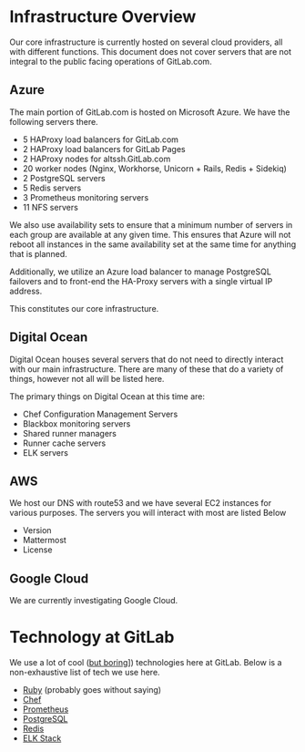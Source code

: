 # Infrastructure Overview

Our core infrastructure is currently hosted on several cloud providers,
all with different functions. This document does not cover servers that
are not integral to the public facing operations of GitLab.com. 

## Azure

The main portion of GitLab.com is hosted on Microsoft Azure. We have
the following servers there.

* 5 HAProxy load balancers for GitLab.com
* 2 HAProxy load balancers for GitLab Pages
* 2 HAProxy nodes for altssh.GitLab.com
* 20 worker nodes (Nginx, Workhorse, Unicorn + Rails, Redis + Sidekiq)
* 2 PostgreSQL servers
* 5 Redis servers
* 3 Prometheus monitoring servers
* 11 NFS servers

We also use availability sets to ensure that a minimum number of servers in each
group are available at any given time. This ensures that Azure will not reboot
all instances in the same availability set at the same time for anything that
is planned.

Additionally, we utilize an Azure load balancer to manage PostgreSQL failovers
and to front-end the HA-Proxy servers with a single virtual IP address.

<create graphic to go here>

This constitutes our core infrastructure.

## Digital Ocean

Digital Ocean houses several servers that do not need to directly interact
with our main infrastructure. There are many of these that do a variety of
things, however not all will be listed here.

The primary things on Digital Ocean at this time are: 

* Chef Configuration Management Servers
* Blackbox monitoring servers
* Shared runner managers
* Runner cache servers
* ELK servers

## AWS

We host our DNS with route53 and we have several EC2 instances for various
purposes. The servers you will interact with most are listed Below

* Version
* Mattermost
* License

## Google Cloud

We are currently investigating Google Cloud.

# Technology at GitLab

We use a lot of cool ([but boring](https://about.gitlab.com/handbook/#values)])
technologies here at GitLab. Below is a non-exhaustive list of tech we use here.

* [Ruby](https://www.ruby-lang.org/) (probably goes without saying)
* [Chef](https://www.chef.io/chef/)
* [Prometheus](https://prometheus.io/)
* [PostgreSQL](https://www.postgresql.org/)
* [Redis](https://redis.io/)
* [ELK Stack](https://www.elastic.co/products)
